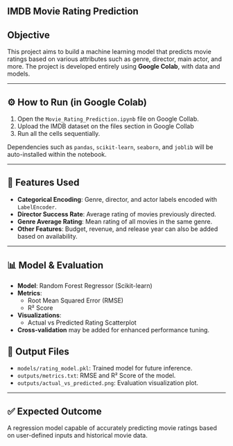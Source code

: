 ## IMDB Movie Rating Prediction

## Objective
This project aims to build a machine learning model that predicts movie ratings based on various attributes such as genre, director, main actor, and more. The project is developed entirely using **Google Colab**, with data and models.

---

## ⚙️ How to Run (in Google Colab)

1. Open the `Movie_Rating_Prediction.ipynb` file on Google Collab.
2. Upload the IMDB dataset on the files section in Google Collab
3. Run all the cells sequentially.

Dependencies such as `pandas`, `scikit-learn`, `seaborn`, and `joblib` will be auto-installed within the notebook.

---

## 🧠 Features Used

- **Categorical Encoding**: Genre, director, and actor labels encoded with `LabelEncoder`.
- **Director Success Rate**: Average rating of movies previously directed.
- **Genre Average Rating**: Mean rating of all movies in the same genre.
- **Other Features**: Budget, revenue, and release year can also be added based on availability.

---

## 📊 Model & Evaluation

- **Model**: Random Forest Regressor (Scikit-learn)
- **Metrics**:
  - Root Mean Squared Error (RMSE)
  - R² Score
- **Visualizations**:
  - Actual vs Predicted Rating Scatterplot
- **Cross-validation** may be added for enhanced performance tuning.


## 💾 Output Files

- `models/rating_model.pkl`: Trained model for future inference.
- `outputs/metrics.txt`: RMSE and R² Score of the model.
- `outputs/actual_vs_predicted.png`: Evaluation visualization plot.

---

## ✅ Expected Outcome
A regression model capable of accurately predicting movie ratings based on user-defined inputs and historical movie data.

